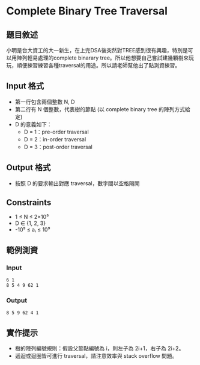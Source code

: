 # Complete Binary Tree Traversal

## 題目敘述
小明是台大資工的大一新生，在上完DSA後突然對TREE感到很有興趣，特別是可以用陣列輕易處理的complete binarary tree。所以他想要自己嘗試建幾顆樹來玩玩，順便練習練習各種traversal的用途。所以請老師幫他出了點測資練習。
## Input 格式
- 第一行包含兩個整數 N, D
- 第二行有 N 個整數，代表樹的節點 (以 complete binary tree 的陣列方式給定)
- D 的意義如下：
  - D = 1：pre-order traversal
  - D = 2：in-order traversal
  - D = 3：post-order traversal

## Output 格式
- 按照 D 的要求輸出對應 traversal，數字間以空格隔開

## Constraints
- 1 ≤ N ≤ 2×10⁵
- D ∈ {1, 2, 3}
- -10⁹ ≤ aᵢ ≤ 10⁹

## 範例測資
### Input
```
6 1
8 5 4 9 62 1
```
### Output
```
8 5 9 62 4 1
```

## 實作提示
- 樹的陣列編號規則：假設父節點編號為 i，則左子為 2i+1，右子為 2i+2。
- 遞迴或迴圈皆可進行 traversal，請注意效率與 stack overflow 問題。
